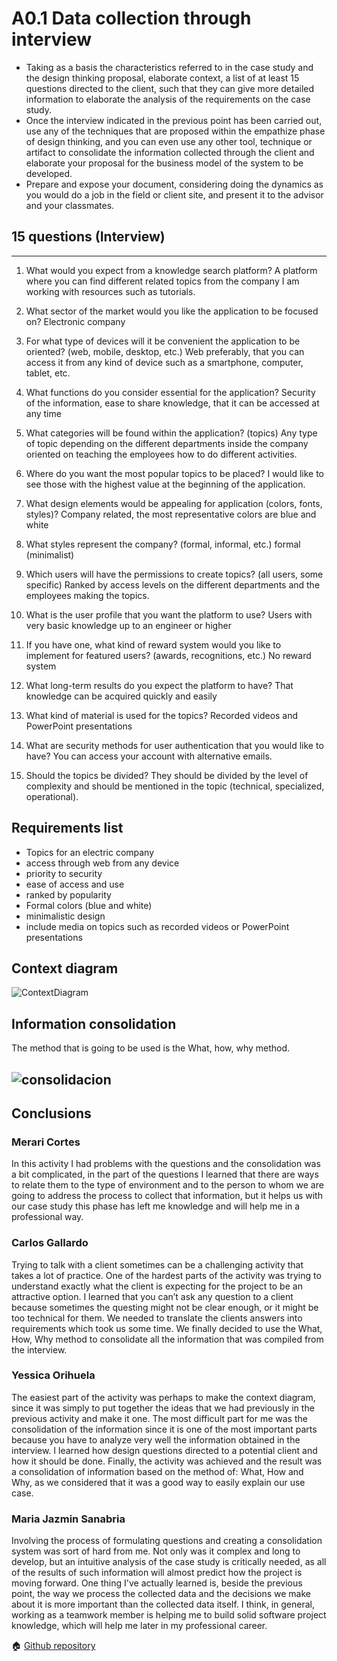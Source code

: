 # A0.1 Data collection through interview

- Taking as a basis the characteristics referred to in the case study and the design thinking proposal, elaborate context, a list of at least 15 questions directed to the client, such that they can give more detailed information to elaborate the analysis of the requirements on the case study.
- Once the interview indicated in the previous point has been carried out, use any of the techniques that are proposed within the empathize phase of design thinking, and you can even use any other tool, technique or artifact to consolidate the information collected through the client and elaborate your proposal for the business model of the system to be developed.
- Prepare and expose your document, considering doing the dynamics as you would do a job in the field or client site, and present it to the advisor and your classmates.

## 15 questions (Interview)
---
1. What would you expect from a knowledge search platform?
A platform where you can find different related topics from the company I am working with resources such as tutorials. 

2. What sector of the market would you like the application to be focused on?
Electronic company

3. For what type of devices will it be convenient the application to be oriented? (web, mobile, desktop, etc.)
Web preferably, that you can access it from any kind of device such as a smartphone, computer, tablet, etc. 

4. What functions do you consider essential for the application? 
Security of the information, ease to share knowledge, that it can be accessed at any time

5. What categories will be found within the application? (topics)
Any type of topic depending on the different departments inside the company oriented on teaching the employees how to do different activities. 

6. Where do you want the most popular topics to be placed?
I would like to see those with the highest value at the beginning of the application. 

7. What design elements would be appealing for application (colors, fonts, styles)?
Company related, the most representative colors are blue and white 

8. What styles represent the company? (formal, informal, etc.)
formal (minimalist) 

9. Which users will have the permissions to create topics? (all users, some specific)
Ranked by access levels on the different departments and the employees making the topics. 

10. What is the user profile that you want the platform to use?
Users  with very basic knowledge up to an engineer or higher

11. If you have one, what kind of reward system would you like to implement for featured users? (awards, recognitions, etc.)
No reward system 

12. What long-term results do you expect the platform to have?
That knowledge can be acquired quickly and easily

13. What kind of material is used for the topics? 
Recorded videos and PowerPoint presentations

14. What are security methods for user authentication that you would like to have? 
You can access your account with alternative emails. 

15. Should the topics be divided?
They should be divided by the level of complexity and should be mentioned in the topic (technical, specialized, operational). 


## Requirements list
- Topics for an electric company 
- access through web from any device 
- priority to security 
- ease of access and use 
- ranked by popularity 
- Formal colors (blue and white) 
- minimalistic design 
- include media on topics such as recorded videos or PowerPoint presentations 

## Context diagram 


![ContextDiagram](https://user-images.githubusercontent.com/79494588/111418148-614b1080-86a4-11eb-837e-b3630e276ea0.png)

## Information consolidation 
The method that is going to be used is the What, how, why method. 

![consolidacion](https://user-images.githubusercontent.com/79494588/112090976-b928c200-8b51-11eb-8b33-7d1252c2c604.png)
---
## Conclusions 

### **Merari Cortes**
In this activity I had problems with the questions and the consolidation was a bit complicated, in the part of the questions I learned that there are ways to relate them to the type of environment and to the person to whom we are going to address the process to collect that information, but it helps us with our case study this phase has left me knowledge and will help me in a professional way. 
### **Carlos Gallardo**
Trying to talk with a client sometimes can be a challenging activity that takes a lot of practice. One of the hardest parts of the activity was trying to understand exactly what the client is expecting for the project to be an attractive option. I learned that you can’t ask any question to a client because sometimes the questing might not be clear enough, or it might be too technical for them. We needed to translate the clients answers into requirements which took us some time. We finally decided to use the What, How, Why method to consolidate all the information that was compiled from the interview.    
### **Yessica Orihuela**
The easiest part of the activity was perhaps to make the context diagram, since it was simply to put together the ideas that we had previously in the previous activity and make it one. 
The most difficult part for me was the consolidation of the information since it is one of the most important parts because you have to analyze very well the information obtained in the interview. I learned how design questions directed to a potential client and how it should be done. Finally, the activity was achieved and the result was a consolidation of information based on the method of: What, How and Why, as we considered that it was a good way to easily explain our use case.

### **Maria Jazmin Sanabria**
Involving the process of formulating questions and creating a consolidation system was sort of hard from me. Not only was it complex and long to develop, but an intuitive analysis of the case study is critically needed, as all of the results of such information will almost predict how the project is moving forward. One thing I've actually learned is, beside the previous point, the way we process the collected data and the decisions we make about it is more important than the collected data itself.
I think, in general, working as a teamwork member is helping me to build solid software project knowledge, which will help me later in my professional career. 

:house: [Github repository](https://github.com/Merari-Cortes/AnalisisAvanzados)
